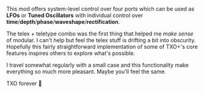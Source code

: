 This mod offers system-level control over four ports which can be used as **LFOs** or **Tuned Oscillators** with individual control over **time**/**depth**/**phase**/**waveshape**/**rectification**.

The telex + teletype combo was the first thing that helped me *make sense* of modular. I can't help but  feel the telex stuff is drifting a bit into obscurity. Hopefully this fairly straightforward implementation of some of TXO+'s core features inspires others to explore what's possible.

I travel somewhat regularly with a small case and this functionality make everything so much more pleasant. Maybe you'll feel the same.

TXO forever 🙇